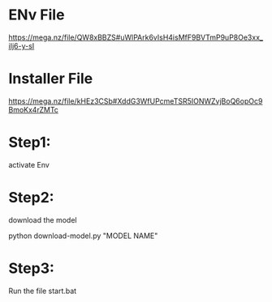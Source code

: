 # ENv File

https://mega.nz/file/QW8xBBZS#uWlPArk6vIsH4isMfF9BVTmP9uP8Oe3xx_iIj6-y-sI

# Installer File

https://mega.nz/file/kHEz3CSb#XddG3WfUPcmeTSR5IONWZvjBoQ6opOc9BmoKx4rZMTc

# Step1:

activate Env

# Step2:

download the model

python download-model.py "MODEL NAME"

# Step3:

Run the file start.bat
